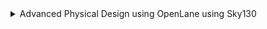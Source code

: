 <details>
<summary>Advanced Physical Design using OpenLane using Sky130</summary>
  
  <details>
<summary> DAY 1: Introduction to open-source EDA, OpenLANE and Sky130 PDK </summary>


### Synthesis in OPENLANE
```c
cd Desktop/work/tools/openlane_working_dir/openlane
docker
./flow.tcl -interactive
package require openlane 0.9
prep -design picorv32a
run_synthesis
```
![Screenshot from 2024-11-12 18-03-29](https://github.com/user-attachments/assets/1d0e95a2-fb72-4542-b048-75742db9dded)

### For Netlist:

```
cd designs/picorv32a/runs/09-11_06-33/results/synthesis/
gedit picorv32a.synthesis.v
```
![Screenshot from 2024-11-12 18-45-02](https://github.com/user-attachments/assets/c3d8f2cf-78a4-496a-88e2-402fba71e741)


![Screenshot from 2024-11-12 18-43-21](https://github.com/user-attachments/assets/f459ce1f-d2a6-4ea4-85e0-2d9a3ae599f9)

### FOR YOSYS:
```c
cd ../..
cd reports/synthesis
gedit 1-yosys_4.stat.rpt
```
![Screenshot from 2024-11-12 18-58-40](https://github.com/user-attachments/assets/99fc8587-f33e-4a1e-bde0-01579e4ba476)

![Screenshot from 2024-11-12 19-00-15](https://github.com/user-attachments/assets/690992f5-6df3-466a-8b7a-7de4491964ec)

</details>

<details> 
<summary> Day-2: Good floorplan vs bad floorplan and introduction to library cells</summary>

## Floor Planning using OPENLANE:

```c
cd Desktop/work/tools/openlane_working_dir/openlane
docker
./flow.tcl -interactive
package require openlane 0.9
prep -design picorv32a
run_synthesis
run_floorplan
```
![Screenshot from 2024-11-12 19-11-30](https://github.com/user-attachments/assets/c8f89a3e-a402-45c5-8846-d94940d50095)

![Screenshot from 2024-11-12 19-12-08](https://github.com/user-attachments/assets/95ea073d-b14e-4de2-a99d-e34ed77f7ad2)

Now, run the below commands in a new terminal:
```c

cd Desktop/work/tools/openlane_working_dir/openlane/designs/picorv32a/runs/09-11_07-10/results/floorplan
gedit picorv32a.floorplan.def
```
![Screenshot from 2024-11-12 19-20-22](https://github.com/user-attachments/assets/d0a212eb-8ab1-480a-be91-df2fd7bc2e0d)

![Screenshot from 2024-11-12 19-30-34](https://github.com/user-attachments/assets/ddd92519-d776-4ada-90b2-896b1f420fd2)

### Equidistant placement of ports

![Screenshot from 2024-11-12 21-48-18](https://github.com/user-attachments/assets/f9eb5a92-de20-40d9-925d-64644ed61630)


### Decap Cells and Tap Cells

![Screenshot from 2024-11-12 20-18-52](https://github.com/user-attachments/assets/cf6da022-82d8-46a4-a663-1b830cd78c53)

### Unplaces standard cells at origin:

![Screenshot from 2024-11-12 20-20-25](https://github.com/user-attachments/assets/77150f63-263c-4e27-956c-2d17dbed945c)

### Command to run placement:
```c
run_placement
```
![Screenshot from 2024-11-12 20-26-16](https://github.com/user-attachments/assets/753988e6-c7f7-4e54-bb84-7806b070d565)


To view the placement in magic:
```c
cd Desktop/work/tools/openlane_working_dir/openlane/designs/picorv32a/runs/17-03_12-06/results/placement/
magic -T /home/vsduser/Desktop/work/tools/openlane_working_dir/pdks/sky130A/libs.tech/magic/sky130A.tech lef read ../../tmp/merged.lef def read picorv32a.placement.def &
```
![Screenshot from 2024-11-12 20-29-01](https://github.com/user-attachments/assets/433596e9-b01d-4d39-88a1-3407290fa635)


![Screenshot from 2024-11-12 20-30-36](https://github.com/user-attachments/assets/878895ba-ffc6-47e1-a069-5a9460a6a2fe)

Commands to exit from current run
```c
exit # Exit from OpenLANE flow
exit # Exit from OpenLANE flow docker sub-system
```
## Cell Design and Characterization Flow
A library contains information about each cell, encompassing different sizes, functionalities, and threshold voltages. Below are the steps involved in a standard cell design flow.

### Inputs
PDKs (Process Design Kits): Includes DRC & LVS (Design Rule Checks & Layout Versus Schematic), SPICE Models, library data, and user-defined specifications.

### Design Steps

* 1.Circuit Design
* 2.Layout Design: Employ techniques such as Euler's path and stick diagrams.
* 3.Parasitic Extraction
* 4.Characterization: Evaluate timing, noise, and power.

### Outputs

* 1.CDL (Circuit Description Language)
* 2.LEF (Library Exchange Format)
* 3.GDSII (for layout)
* 4.Extracted SPICE netlist (.cir)
* 5.Timing, noise, and power .lib files

## Standard Cell Characterization Flow

The following steps are typical in standard cell characterization:

1.Load Models and Technology Files

2.Read the Extracted SPICE Netlist

3.Identify Cell Behavior

4.Load Subcircuits

5.Connect Power Sources

6.Apply Stimuli to Characterization Setup

7.Provide Necessary Output Capacitance Loads

8.Add Required Simulation Commands

These steps are compiled into a configuration file and input into a characterization tool, such as GUNA, which then generates timing, noise, and power models. These .lib files are categorized based on their characterization type: timing, power, or noise.

### Timing parameters

Timing definition	Value

![Screenshot 2024-11-12 215721](https://github.com/user-attachments/assets/a6becace-ce2b-4650-adf7-96fcfe38bf39)

### Propagation Delay: 
It refers to the time it takes for a change in an input signal to reach 50% of its final value to produce a corresponding change in the output signal to reach 50% of its final value of a digital circuit.
```c
rise delay =  time(out_fall_thr) - time(in_rise_thr)
```
### Transistion time: 
The time it takes the signal to move between states is the transition time , where the time is measured between 10% and 90% or 20% to 80% of the signal levels.
```c
Fall transition time: time(slew_high_fall_thr) - time(slew_low_fall_thr)
Rise transition time: time(slew_high_rise_thr) - time(slew_low_rise_thr)
```
</details>

<details>

  <summary>Day 3: Design library cell using Magic Layout and ngspice characterization</summary>

  ## Spice Deck:

![image](https://github.com/user-attachments/assets/f884a747-3092-4267-a168-ba6ae190f585)

![image](https://github.com/user-attachments/assets/4293e213-2516-4a91-ab2f-e9835b3ee896)

### 1. Clone custom inverter standard cell design from github repository

Pate the foloowing command in terminal:

```c
cd Desktop/work/tools/openlane_working_dir/openlane
git clone https://github.com/nickson-jose/vsdstdcelldesign
cd vsdstdcelldesign
cp /home/vsduser/Desktop/work/tools/openlane_working_dir/pdks/sky130A/libs.tech/magic/sky130A.tech .
ls
magic -T sky130A.tech sky130_inv.mag &

```
Screenshot of the command run:

![Screenshot from 2024-11-12 22-57-47](https://github.com/user-attachments/assets/e11f613b-761d-4193-bc15-99644c6abbea)

### 2. Load the custom inverter layout in magic and explore.
Screenshot of custom inverter layout in magic

![Screenshot from 2024-11-12 22-59-53](https://github.com/user-attachments/assets/6e46f5ed-d585-40d6-bfe5-2b589c0f36d3)

NMOS and PMOS identified

![Screenshot from 2024-11-12 23-11-06](https://github.com/user-attachments/assets/6d7c9bf9-ccc1-447a-a9c1-2bcddc329e7b)

Output Y connectivity to PMOS and NMOS drain verified

![Screenshot from 2024-11-12 23-14-48](https://github.com/user-attachments/assets/0c4e21fc-1c95-49bb-a7a1-453d3415bacb)

PMOS source connectivity to VDD (here VPWR) verified

![Screenshot from 2024-11-12 23-15-32](https://github.com/user-attachments/assets/8b206dbb-0292-497b-a5b3-fc93d3086f25)

NMOS source connectivity to VSS (here VGND) verified

![Screenshot from 2024-11-12 23-16-17](https://github.com/user-attachments/assets/aed1dd7f-6245-40c9-bec6-2b8154763821)

Deleting necessary layout part to see DRC error


![image](https://github.com/user-attachments/assets/ae9a7a73-89e1-4d0b-a7dd-67ae285d79ae)

### 3. Spice extraction of inverter in magic.

Commands for spice extraction of the custom inverter layout to be used in tkcon window of magic
```c
# Check current directory
pwd

# Extraction command to extract to .ext format
extract all

# Before converting ext to spice this command enable the parasitic extraction also
ext2spice cthresh 0 rthresh 0

# Converting to ext to spice
ext2spice
```
Screenshot of tkcon window after running above commands

![Screenshot from 2024-11-13 00-16-49](https://github.com/user-attachments/assets/f5a75e91-c204-4fdf-bf7e-4334cb60ec33)

Screenshot of created spice file

![Screenshot from 2024-11-13 00-20-44](https://github.com/user-attachments/assets/9b9ac2ad-40bc-40d0-a1bb-4b116dfdbdd9)

### 4. Editing the spice model file for analysis through simulation.

Measuring unit distance in layout grid
![Screenshot from 2024-11-13 00-23-48](https://github.com/user-attachments/assets/1c9cc0e8-9702-4a5f-a44f-78f31d39a231)

Final edited spice file ready for ngspice simulation

![Screenshot from 2024-11-13 00-29-54](https://github.com/user-attachments/assets/1096d186-9cc2-4570-9015-6f9a09006163)

### 5. Post-layout ngspice simulations.

Commands for ngspice simulation

```c
ngspice sky130_inv.spice
plot y vs time a
```
Screenshots of ngspice run
![Screenshot from 2024-11-13 00-33-18](https://github.com/user-attachments/assets/bd1b583f-5c2c-4c0a-9072-7ff84b155d4d)

![Screenshot from 2024-11-13 00-33-38](https://github.com/user-attachments/assets/85c5f490-6afd-49c6-afc6-490526c9f7a8)

Screenshot of generated plot

![Screenshot from 2024-11-13 00-37-03](https://github.com/user-attachments/assets/96377829-f77a-44db-8824-49279c16bf92)


* Rise Transition time Calculation

Rise transition time = time taken to output to rise from 80% - Time taken for output to rise to 20%
             20% oF output = 660mv
             80% of output = 2.64v
             

20% Screenshots

![Screenshot from 2024-11-13 01-04-12](https://github.com/user-attachments/assets/e14fef90-602d-4a9b-b9d2-75cf8fe18014)

![Screenshot from 2024-11-13 01-05-16](https://github.com/user-attachments/assets/fecd3344-94d9-461d-b44c-dc17a4ff818d)

80% ScreenShots

![Screenshot from 2024-11-13 01-07-29](https://github.com/user-attachments/assets/ae9e816d-de66-4ef4-be81-5fe8119e45bf)

![Screenshot from 2024-11-13 01-07-15](https://github.com/user-attachments/assets/b221c712-17d3-4879-93b2-9c49ab70b55f)

Rise Transition Time = 2.2424-2.1819 = 0.0605 = 60.6 ps

### Fall Transition time Calculation

20% of Screenshots:

![Screenshot from 2024-11-13 01-16-52](https://github.com/user-attachments/assets/676cfc41-8fa1-4769-98eb-8093171d96ce)

80% Screenshots:

![Screenshot from 2024-11-13 01-19-24](https://github.com/user-attachments/assets/ef2ee5e3-e7d3-4edd-b09e-6f570fe41769)

                          Fall Transition Time= 4.09439 - 4.0505
                                             = 0.04389
                                             = 43.89 ps
 
 ### Rise Cell Delay Calculation:
      
  Difference in time(50% output rise) to time(50% input fall)

  50% Screenshots:

  ![Screenshot from 2024-11-13 01-26-55](https://github.com/user-attachments/assets/c3eb573d-1e64-401b-a455-8538f5ca6a53)

![Screenshot from 2024-11-13 01-28-52](https://github.com/user-attachments/assets/2dca6696-54db-47a9-a166-2da709296155)

                             Rise Cell Delay =  2.20722 - 2.1501
                                            =   0.05712
                                            = 57.12 ps

### Fall Cell dealay Claclulation:

   Difference in time(50% output fall) to time(50% input rise)

  50% Snapshot:

![Screenshot from 2024-11-13 02-28-52](https://github.com/user-attachments/assets/07c4a691-c8a4-45f9-921a-11325eb0e43f)

                        Fall Cell DElay = 4.069 - 4.05
                                        = 0.019
                                        = 19 ps

## 6. Find problem in the DRC section of the old magic tech file for the skywater process and fix them.

Commands to download and view the corrupted skywater process magic tech file and associated files to perform drc corrections:
```
cd
wget http://opencircuitdesign.com/open_pdks/archive/drc_tests.tgz
tar xfz drc_tests.tgz
cd drc_tests
ls -al
gvim .magicrc
magic -d XR &
```
Snapshot of the command run on terminal:

![Screenshot from 2024-11-13 02-35-04](https://github.com/user-attachments/assets/4b8d1e03-c0dd-4f46-9194-434b64c4134d)


Screenshot of .magicrc file

![Screenshot from 2024-11-13 02-35-42](https://github.com/user-attachments/assets/a3f0dd28-368c-43dc-af8c-0aaca1a70306)

![Screenshot from 2024-11-13 02-39-36](https://github.com/user-attachments/assets/97912a85-d6c0-4393-8cad-9e65944c101d)

![Screenshot from 2024-11-13 02-40-58](https://github.com/user-attachments/assets/a4a9883b-a82b-465a-995e-1f985f96bc08)

New commands inserted in sky130A.tech file to update drc

![Screenshot from 2024-11-13 02-50-32](https://github.com/user-attachments/assets/9bc6060e-648d-4e29-bffe-6ddf010fb319)

![Screenshot from 2024-11-13 02-53-32](https://github.com/user-attachments/assets/479ce1c0-055a-4777-8e82-c543e82dfa0b)

Screenshot of magic window with rule implemented

![Screenshot 2024-11-13 025622](https://github.com/user-attachments/assets/4fda1a24-b2c1-42ea-b4ae-7cf7b42db5e2)

</details>

<details>
<summary>Day 4:  Pre-layout timing analysis and importance of good clock tree </summary>

## 1. Fix up small DRC errors and verify the design is ready to be inserted into our flow.

Conditions to be verified before moving forward with custom designed cell layout:

Condition 1: The input and output ports of the standard cell should lie on the intersection of the vertical and horizontal tracks.
Condition 2: Width of the standard cell should be odd multiples of the horizontal track pitch.
Condition 3: Height of the standard cell should be even multiples of the vertical track pitch.

Commands to open the custom inverter layout
```c
cd Desktop/work/tools/openlane_working_dir/openlane/vsdstdcelldesign
magic -T sky130A.tech sky130_inv.mag &
  ```
![Screenshot from 2024-11-13 03-57-22](https://github.com/user-attachments/assets/658b900e-1199-4f70-b048-647e25e7300c)

Commands for tkcon window to set grid as tracks of locali layer
```c
help grid
grid 0.46um 0.34um 0.23um 0.17um
```
Snapshot of tht command run
![Screenshot from 2024-11-13 04-01-34](https://github.com/user-attachments/assets/5a2ad6e7-f349-4d12-9d75-1d864575d368)

Condition 1 verified

![Screenshot from 2024-11-13 04-22-31](https://github.com/user-attachments/assets/a08f7133-b7a9-4426-94a1-a028f5c45b68)

Condition 2 Verified

![image](https://github.com/user-attachments/assets/b0086db0-2806-4a06-8204-42aec555c7c6)


Condition 3 Cerified

### 2. Save the finalized layout with custom name and open it.
Command for tkcon window to save the layout with custom name
```c
# Command to save as
save sky130_satyainv.mag
```
![Screenshot from 2024-11-13 04-46-53](https://github.com/user-attachments/assets/6c1e535c-19da-4d31-ad9a-81caeffd44f6)

Command to open the newly saved layout

```
# Command to open custom inverter layout in magic
magic -T sky130A.tech sky130_satyainv.mag &
```
![Screenshot from 2024-11-13 04-50-49](https://github.com/user-attachments/assets/f1fc5a1c-cc1c-4b55-8f88-6366683ef61e)

Now, type the following command in tkcon window:
```
lef write
```
![Screenshot from 2024-11-13 04-51-58](https://github.com/user-attachments/assets/d0162d55-380b-4d5d-a628-b22b852ae6da)

![Screenshot from 2024-11-13 04-54-00](https://github.com/user-attachments/assets/b5f33119-f51b-4e2a-9f9f-f3c1c37214f6)

Snapshot of newly created lef File

![Screenshot from 2024-11-13 04-55-06](https://github.com/user-attachments/assets/48d81501-5a62-4e0e-9f14-109c2fa83275)

## 4. Copy the newly generated lef and associated required lib files to 'picorv32a' design 'src' directory.

Commands to copy necessary files to 'picorv32a' design 'src' directory
```
cp sky130_vsdinv.lef ~/Desktop/work/tools/openlane_working_dir/openlane/designs/picorv32a/src/

ls ~/Desktop/work/tools/openlane_working_dir/openlane/designs/picorv32a/src/

cp libs/sky130_fd_sc_hd__* ~/Desktop/work/tools/openlane_working_dir/openlane/designs/picorv32a/src/

ls ~/Desktop/work/tools/openlane_working_dir/openlane/designs/picorv32a/src/
```
Snapshot of the command run

![Screenshot from 2024-11-13 05-01-24](https://github.com/user-attachments/assets/6b7c1070-40ba-4494-b0cd-ba31f34fb582)

### 5. Edit 'config.tcl' to change lib file and add the new extra lef into the openlane flow.

Commands to be added to config.tcl to include our custom cell in the openlane flow
```c
set ::env(LIB_SYNTH) "$::env(OPENLANE_ROOT)/designs/picorv32a/src/sky130_fd_sc_hd__typical.lib"
set ::env(LIB_FASTEST) "$::env(OPENLANE_ROOT)/designs/picorv32a/src/sky130_fd_sc_hd__fast.lib"
set ::env(LIB_SLOWEST) "$::env(OPENLANE_ROOT)/designs/picorv32a/src/sky130_fd_sc_hd__slow.lib"
set ::env(LIB_TYPICAL) "$::env(OPENLANE_ROOT)/designs/picorv32a/src/sky130_fd_sc_hd__typical.lib"

set ::env(EXTRA_LEFS) [glob $::env(OPENLANE_ROOT)/designs/$::env(DESIGN_NAME)/src/*.lef]
```

Edited config.tcl to include the added lef and change library to ones we added in src directory

![Screenshot from 2024-11-13 12-46-08](https://github.com/user-attachments/assets/497f002d-b2e3-4679-9367-ed8e10567009)

### 6. Run openlane flow synthesis with newly inserted custom inverter cell.

Commands to invoke the OpenLANE flow include new lef and perform synthesis
```c
cd Desktop/work/tools/openlane_working_dir/openlane
docker
./flow.tcl -interactive
package require openlane 0.9

# Now the OpenLANE flow is ready to run any design and initially we have to prep the design creating some necessary files and directories for running a specific design which in our case is 'picorv32a'
prep -design picorv32a

# Adiitional commands to include newly added lef to openlane flow
set lefs [glob $::env(DESIGN_DIR)/src/*.lef]
add_lefs -src $lefs

# Now that the design is prepped and ready, we can run synthesis using following command
run_synthesis
```

Screenshots of commands run

![Screenshot from 2024-11-13 12-55-08](https://github.com/user-attachments/assets/580ce004-e135-45f4-b097-d2c66d92c862)

![Screenshot from 2024-11-13 12-57-58](https://github.com/user-attachments/assets/76f699b0-2759-4d9f-b089-e778d14e1f49)


### 7. Remove/reduce the newly introduced violations with the introduction of custom inverter cell by modifying design parameters.

Noting down current design values generated before modifying parameters to improve timing

![Screenshot from 2024-11-13 12-59-11](https://github.com/user-attachments/assets/835f3bd3-bf8c-46a2-a207-1afd97e0938a)

![image](https://github.com/user-attachments/assets/010680a6-9978-4753-8389-c2f55641c892)

Commands to view and change parameters to improve timing and run synthesis
```c
# Now once again we have to prep design so as to update variables
prep -design picorv32a -tag 24-03_10-03 -overwrite

# Addiitional commands to include newly added lef to openlane flow merged.lef
set lefs [glob $::env(DESIGN_DIR)/src/*.lef]
add_lefs -src $lefs

# Command to display current value of variable SYNTH_STRATEGY
echo $::env(SYNTH_STRATEGY)

# Command to set new value for SYNTH_STRATEGY
set ::env(SYNTH_STRATEGY) "DELAY 3"

# Command to display current value of variable SYNTH_BUFFERING to check whether it's enabled
echo $::env(SYNTH_BUFFERING)

# Command to display current value of variable SYNTH_SIZING
echo $::env(SYNTH_SIZING)

# Command to set new value for SYNTH_SIZING
set ::env(SYNTH_SIZING) 1

# Command to display current value of variable SYNTH_DRIVING_CELL to check whether it's the proper cell or not
echo $::env(SYNTH_DRIVING_CELL)

# Now that the design is prepped and ready, we can run synthesis using following command
run_synthesis
```
Snaapshot of performed commands:
![Screenshot from 2024-11-13 14-03-30](https://github.com/user-attachments/assets/029d33b1-2518-41b0-92c0-4a39fb0e0503)

![Screenshot from 2024-11-13 14-05-18](https://github.com/user-attachments/assets/32ba72ab-b904-48b8-94d1-2dcb9035cf2b)

![Screenshot from 2024-11-13 14-16-16](https://github.com/user-attachments/assets/2cf0cffb-5d83-49f2-a997-6a3187e5bbbf)

![image](https://github.com/user-attachments/assets/6cc8aa2d-d086-43b2-af8d-e7bb20730907)










</details>

</details>
